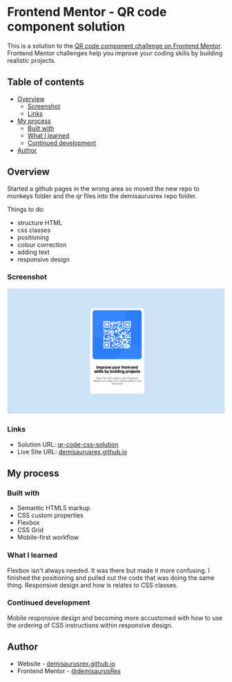 # Frontend Mentor - QR code component solution

This is a solution to the [QR code component challenge on Frontend Mentor](https://www.frontendmentor.io/challenges/qr-code-component-iux_sIO_H). Frontend Mentor challenges help you improve your coding skills by building realistic projects.

## Table of contents

- [Overview](#overview)
  - [Screenshot](#screenshot)
  - [Links](#links)
- [My process](#my-process)
  - [Built with](#built-with)
  - [What I learned](#what-i-learned)
  - [Continued development](#continued-development)
- [Author](#author)

## Overview

Started a github pages in the wrong area so moved the new repo to monkeys folder and the qr files into the demisaurusrex repo folder.

Things to do:

- structure HTML
- css classes
- positioning
- colour correction
- adding text
- responsive design

### Screenshot

![](/qr-code-component-main/images/screenshot-desktop-QR-CODE.png)

### Links

- Solution URL: [qr-code-css-solution](https://www.frontendmentor.io/solutions/qr-code-css-solution-Z_7X32lzM5)
- Live Site URL: [demisaurusrex.github.io](https://demisaurusrex.github.io/)

## My process

### Built with

- Semantic HTML5 markup
- CSS custom properties
- Flexbox
- CSS Grid
- Mobile-first workflow

### What I learned

Flexbox isn't always needed. It was there but made it more confusing. I finished the positioning and pulled out the code that was doing the same thing.
Responsive design and how is relates to CSS classes.

### Continued development

Mobile responsive design and becoming more accustomed with how to use the ordering of CSS instructions within responsive design.

## Author

- Website - [demisaurusrex.github.io](https://demisaurusrex.github.io/)
- Frontend Mentor - [@demisaurusRex](https://www.frontendmentor.io/profile/demisaurusRex)
